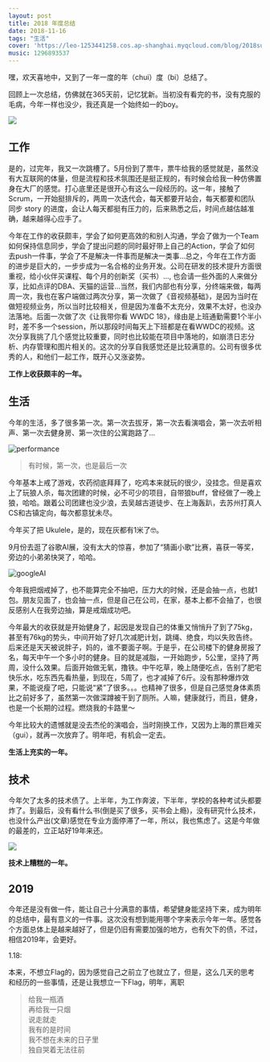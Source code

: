 ```yaml
---
layout: post
title: 2018 年度总结
date: 2018-11-16
tags: "生活"
cover: 'https://leo-1253441258.cos.ap-shanghai.myqcloud.com/blog/2018summary.jpg'
music: 1296893537
---
```


<!--more-->

嘿，欢天喜地中，又到了一年一度的年（chui）度（bi）总结了。

回顾上一次总结，仿佛就在365天前，记忆犹新。当初没有看完的书，没有克服的毛病，今年一样也没少，我还真是一个始终如一的boy。

![](https://leo-1253441258.cos.ap-shanghai.myqcloud.com/blog/15449414950917.jpg)    

## 工作

是的，过完年，我又一次跳槽了。5月份到了票牛，票牛给我的感觉就是，虽然没有大互联网的体量，但是流程和技术氛围还是挺正规的，有时候会给我一种仿佛置身在大厂的感觉。打心底里还是很开心有这么一段经历的。这一年，接触了Scrum，一开始挺排斥的，两周一次迭代会，每天都要开站会，每天都要和团队同步 story 的进度，会让人每天都挺有压力的，后来熟悉之后，时间点越估越准确，越来越得心应手了。

今年在工作的收获颇丰，学会了如何更高效的和别人沟通，学会了做为一个Team如何保持信息同步，学会了提出问题的同时最好带上自己的Action，学会了如何去push一件事，学会了不是解决一件事而是解决一类事...总之，今年在工作方面的进步是巨大的，一步步成为一名合格的业务开发。公司在研发的技术提升方面很重视，给小伙伴买课程、每个月的创新奖（买书）..., 也会请一些外面的人来做分享，比如点评的DBA、天猫的运营...当然，我们内部也有分享，分终端来做，每两周一次，我也在客户端做过两次分享，第一次做了《音视频基础》，是因为当时在做短视频业务，所以当时比较相关，但是因为准备不太充分，效果不太好，也没办法落地。后面一次做了次《让我带你看 WWDC 18》，缘由是上班通勤需要1个半小时，差不多一个session，所以那段时间每天上下班都是在看WWDC的视频。这次分享我挑了几个感觉比较重要，同时也比较能在项目中落地的，如崩溃日志分析、内存管理和图片相关的。这次的分享自我感觉还是比较满意的。公司有很多优秀的人，和他们一起工作，既开心又涨姿势。

**工作上收获颇丰的一年。**

## 生活

今年的生活，多了很多第一次。第一次去拔牙，第一次去看演唱会，第一次去听相声、第一次去健身房、第一次住的公寓跑路了...

![performance](https://leo-1253441258.cos.ap-shanghai.myqcloud.com/blog/performance.png)

> 有时候，第一次，也是最后一次

今年基本上戒了游戏，农药彻底拜拜了，吃鸡本来就玩的很少，没挂念。但是喜欢上了玩狼人杀，每次团建的时候，必不可少的项目，自带狼buff，曾经做了一晚上狼，哈哈。跟着公司团建也没少浪，去吴越古道徒步、在上海轰趴，去苏州打真人CS和古镇定向，每次都意犹未尽。

今年买了把 Ukulele，是的，现在灰都有1米了🤓。

9月份去逛了谷歌AI展，没有太大的惊喜，参加了“猜画小歌”比赛，喜获一等奖，旁边的小弟弟快哭了，哈哈。

![googleAI](https://leo-1253441258.cos.ap-shanghai.myqcloud.com/blog/googleAI.png)

今年我把烟戒掉了，也不能算完全不抽吧，压力大的时候，还是会抽一点，也就1包。朋友见面了，也会抽一点，但是自己在公司，在家，基本上都不会抽了，也很反感别人在我旁边抽，算是戒烟成功吧。

今年最大的收获就是开始健身了，起因是发现自己的体重又悄悄升了到了75kg，甚至有76kg的势头，中间开始了好几次减肥计划，跳绳、绝食，均以失败告终。后来还是天天被说胖子，妈的，谁不要面子啊。于是乎，在公司楼下的健身房报了名，每天中午一个多小时的健身。目的就是减脂，一开始跑步，5公里，坚持了两周，没什么效果。后面开始做无氧，撸铁。中午吃草，晚上随便吃点，告别了肥宅快乐水，吃东西先看热量，到现在，5周了，也才减掉了6斤。没有那种爆炸效果，不能说瘦了吧，只能说“紧”了很多。。。也精神了很多，但是自己感觉身体素质比之前好多了，虽然第一次做深蹲被干到了厕所。人嘛，健康就行，而且，健身，也是一个长期的过程。燃烧我的卡路里～

今年比较大的遗憾就是没去杰伦的演唱会，当时刚换工作，又因为上海的票巨难买（gui），就再一次放弃了。明年吧，有机会一定去。

**生活上充实的一年。**

## 技术

今年欠了太多的技术债了。上半年，为工作奔波，下半年，学校的各种考试头都要炸了。到最后，没有看什么书(倒是买了很多，买书会上瘾)，没有研究什么技术，也没什么产出(文章)感觉在专业方面停滞了一年，所以，我也焦虑了。这是今年做的最差的，立正站好19年来还。

![](https://leo-1253441258.cos.ap-shanghai.myqcloud.com/blog/15449609073383.jpg)

**技术上糟糕的一年。**
## 2019

今年还是没有做一件，能让自己十分满意的事情，希望健身能坚持下来，成为明年的总结中，最有意义的一件事。这次没有想到能用哪个字来表示今年一年。感觉各个方面总体上是越来越好了，但是仍旧有需要加强的地方，也有欠下的债，不过，相信2019年，会更好。

1.18:

本来，不想立Flag的，因为感觉自己之前立了也就立了，但是，这么几天的思考和经历的一些事情，还是让我想立一下Flag，明年，离职

> 给我一瓶酒 <br>
> 再给我一只烟 <br>
> 说走就走 <br>
> 我有的是时间 <br>
> 我不想在未来的日子里 <br>
> 独自哭着无法往前 <br>





